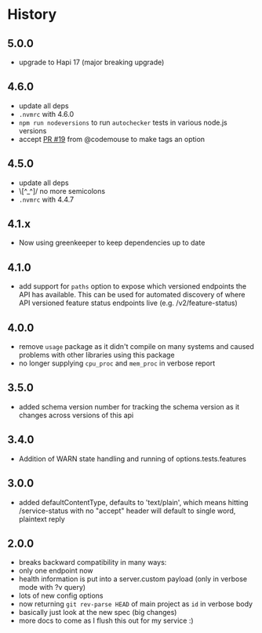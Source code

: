 # History

## 5.0.0
  - upgrade to Hapi 17 (major breaking upgrade)

## 4.6.0
  - update all deps
  - `.nvmrc` with 4.6.0
  - `npm run nodeversions` to run `autochecker` tests in various node.js versions
  - accept [PR #19](https://github.com/atomantic/hapi-and-healthy/pull/19/files) from @codemouse to make tags an option

## 4.5.0
  - update all deps
  - \\[^\_^]/ no more semicolons
  - `.nvmrc` with 4.4.7

## 4.1.x
  - Now using greenkeeper to keep dependencies up to date

## 4.1.0
  - add support for `paths` option to expose which versioned endpoints the API has available. This can be used for automated discovery of where API versioned feature status endpoints live (e.g. /v2/feature-status)

## 4.0.0
  - remove `usage` package as it didn't compile on many systems and caused problems with other libraries using this package
  - no longer supplying `cpu_proc` and `mem_proc` in verbose report

## 3.5.0
  - added schema version number for tracking the schema version as it changes across versions of this api

## 3.4.0
  - Addition of WARN state handling and running of options.tests.features

## 3.0.0
  - added defaultContentType, defaults to 'text/plain', which means hitting /service-status with no "accept" header will default to single word, plaintext reply

## 2.0.0
  - breaks backward compatibility in many ways:
  - only one endpoint now
  - health information is put into a server.custom payload (only in verbose mode with ?v query)
  - lots of new config options
  - now returning `git rev-parse HEAD` of main project as `id` in verbose body
  - basically just look at the new spec (big changes)
  - more docs to come as I flush this out for my service :)
